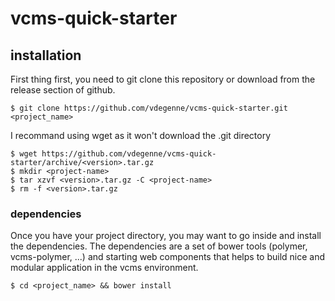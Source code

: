 # vcms-quick-starter

## installation

First thing first, you need to git clone this repository or download from the release section of github.

```
$ git clone https://github.com/vdegenne/vcms-quick-starter.git <project_name>
```

I recommand using wget as it won't download the .git directory

```
$ wget https://github.com/vdegenne/vcms-quick-starter/archive/<version>.tar.gz
$ mkdir <project-name>
$ tar xzvf <version>.tar.gz -C <project-name>
$ rm -f <version>.tar.gz
```
### dependencies

Once you have your project directory, you may want to go inside and install the dependencies.
The dependencies are a set of bower tools (polymer, vcms-polymer, ...) and starting web components
that helps to build nice and modular application in the vcms environment.

```
$ cd <project_name> && bower install
```